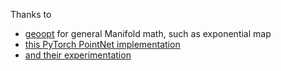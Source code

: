 Thanks to

- [geoopt](https://github.com/geoopt/geoopt/) for general Manifold math, such as exponential map
- [this PyTorch PointNet implementation](https://github.com/kentechx/pointnet)
- [and their experimentation](https://github.com/kentechx/shapenet_part_experiments)
